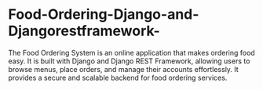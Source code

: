 # Food-Ordering-Django-and-Djangorestframework-
The Food Ordering System is an online application that makes ordering food easy. It is built with Django and Django REST Framework, allowing users to browse menus, place orders, and manage their accounts effortlessly. It provides a secure and scalable backend for food ordering services.
